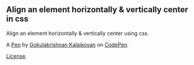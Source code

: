 Align an element horizontally & vertically center in css
--------------------------------------------------------
Align an element horizontally & vertically center using css.

A [Pen](http://codepen.io/gokulkrishh/pen/WrpmzW) by [Gokulakrishnan Kalaikovan](http://codepen.io/gokulkrishh) on [CodePen](http://codepen.io/).

[License](http://codepen.io/gokulkrishh/pen/WrpmzW/license).